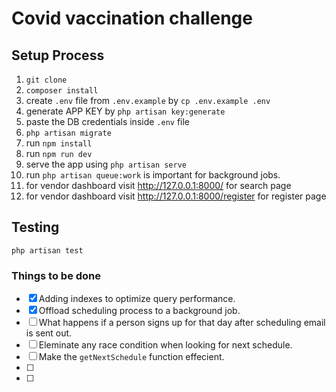 # Covid vaccination challenge

## Setup Process
1. `git clone`
2. `composer install`
3. create `.env` file from `.env.example` by `cp .env.example .env`
4. generate APP KEY by `php artisan key:generate`
5. paste the DB credentials inside `.env` file
6. `php artisan migrate`
7. run `npm install`
8. run `npm run dev`
9. serve the app using `php artisan serve`
10. run `php artisan queue:work` is important for background jobs.
11. for vendor dashboard visit http://127.0.0.1:8000/ for search page
12. for vendor dashboard visit http://127.0.0.1:8000/register for register page

## Testing
`php artisan test`

### Things to be done
- [x] Adding indexes to optimize query performance.
- [x] Offload scheduling process to a background job.
- [ ] What happens if a person signs up for that day after scheduling email is sent out.
- [ ] Eleminate any race condition when looking for next schedule.
- [ ] Make the `getNextSchedule` function effecient.
- [ ] 
- [ ] 
